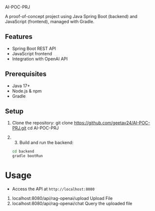 AI-POC-PRJ

A proof-of-concept project using Java Spring Boot (backend) and JavaScript (frontend), managed with Gradle.

## Features

- Spring Boot REST API
- JavaScript frontend
- Integration with OpenAI API

## Prerequisites

- Java 17+
- Node.js & npm
- Gradle

## Setup

1. Clone the repository:
   git clone https://github.com/geetav24/AI-POC-PRJ.git cd AI-POC-PRJ

2. 3. Build and run the backend:
   ```bash
   cd backend
   gradle bootRun
   ```
# Usage

- Access the API at `http://localhost:8080`
1. localhost:8080/api/rag-openai/upload
   Upload File
2. localhost:8080/api/rag-openai/chat
   Query the uploaded file